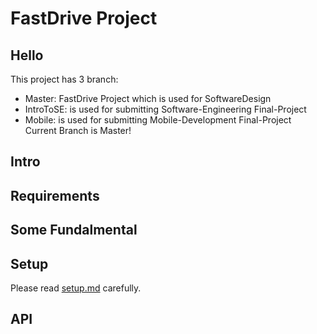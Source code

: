 # FastDrive Project

## Hello
This project has 3 branch:
- Master: FastDrive Project which is used for SoftwareDesign
- IntroToSE: is used for submitting Software-Engineering Final-Project
- Mobile: is used for submitting Mobile-Development Final-Project <br/>
Current Branch is Master!

## Intro

## Requirements

## Some Fundalmental

## Setup
Please read [setup.md](https://github.com/xuan-vy-nguyen/SE_Project01/tree/master/SETUP.md) carefully. 

## API 